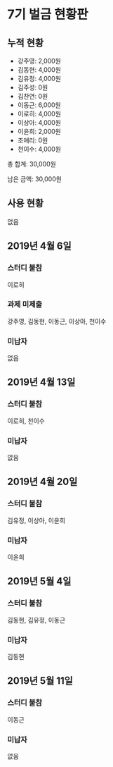 # 7기 벌금 현황판

## 누적 현황

- 강주영: 2,000원
- 김동현: 4,000원
- 김유정: 4,000원
- 김주성: 0원
- 김찬연: 0원
- 이동근: 6,000원
- 이로히: 4,000원
- 이상아: 4,000원
- 이윤희: 2,000원
- 조애리: 0원
- 천이수: 4,000원

총 합계: 30,000원

남은 금액: 30,000원

## 사용 현황

없음

## 2019년 4월 6일

### 스터디 불참

이로히

### 과제 미제출

강주영, 김동현, 이동근, 이상아, 천이수

### 미납자

없음

## 2019년 4월 13일

### 스터디 불참

이로히, 천이수

### 미납자

없음

## 2019년 4월 20일

### 스터디 불참

김유정, 이상아, 이윤희

### 미납자

이윤희

## 2019년 5월 4일

### 스터디 불참

김동현, 김유정, 이동근

### 미납자

김동현

## 2019년 5월 11일

### 스터디 불참

이동근

### 미납자

없음
